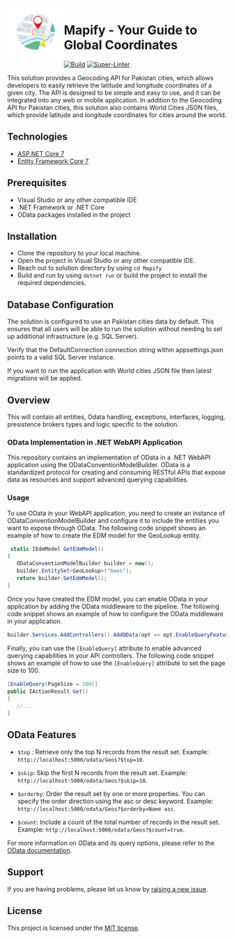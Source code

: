  <img align="left" width="130" height="130" src="https://github.com/walidaslam7/Mapify/blob/main/.github/icon.png?raw=true" />
 

# Mapify - Your Guide to Global Coordinates

[![Build](https://github.com/walidaslam7/Mapify/actions/workflows/dotnet-build.yml/badge.svg)](https://github.com/walidaslam7/Mapify/actions/workflows/dotnet-build.yml)
[![Super-Linter](https://github.com/walidaslam7/Mapify/actions/workflows/superlinter.yml/badge.svg)](https://github.com/walidaslam7/Mapify/actions/workflows/superlinter.yml)
<br/>

This solution provides a Geocoding API for Pakistan cities, which allows developers to easily retrieve the latitude and longitude coordinates of a given city. The API is designed to be simple and easy to use, and it can be integrated into any web or mobile application. In addition to the Geocoding API for Pakistan cities, this solution also contains World Cities JSON files, which provide latitude and longitude coordinates for cities around the world.

## Technologies

- [ASP.NET Core 7](https://docs.microsoft.com/en-us/aspnet/core/introduction-to-aspnet-core)
- [Entity Framework Core 7](https://docs.microsoft.com/en-us/ef/core/)

## Prerequisites
- Visual Studio or any other compatible IDE
- .NET Framework or .NET Core
- OData packages installed in the project

## Installation

- Clone the repository to your local machine.
- Open the project in Visual Studio or any other compatible IDE.
- Reach out to solution directory by using ``` cd Mapify ```
- Build and run by using ``` dotnet run ``` or build the project to install the required dependencies.

## Database Configuration

The solution is configured to use an Pakistan cities data by default. This ensures that all users will be able to run the solution without needing to set up additional infrastructure (e.g. SQL Server).

Verify that the DefaultConnection connection string within appsettings.json points to a valid SQL Server instance.

If you want to run the application with World cities JSON file then latest migrations will be applied.


## Overview

This will contain all entities, Odata handling, exceptions, interfaces, logging, presistence brokers types and logic specific to the solution.

### OData Implementation in .NET WebAPI Application

This repository contains an implementation of OData in a .NET WebAPI application using the ODataConventionModelBuilder. OData is a standardized protocol for creating and consuming RESTful APIs that expose data as resources and support advanced querying capabilities.

### Usage
To use OData in your WebAPI application, you need to create an instance of ODataConventionModelBuilder and configure it to include the entities you want to expose through OData. The following code snippet shows an example of how to create the EDM model for the GeoLookup entity.

 ```csharp
  static IEdmModel GetEdmModel()
{
    ODataConventionModelBuilder builder = new();
    builder.EntitySet<GeoLookup>("Geos");
    return builder.GetEdmModel();
}
```

Once you have created the EDM model, you can enable OData in your application by adding the OData middleware to the pipeline. The following code snippet shows an example of how to configure the OData middleware in your application.

 ```csharp
builder.Services.AddControllers().AddOData(opt => opt.EnableQueryFeatures().AddRouteComponents("odata", GetEdmModel()));
```

Finally, you can use the ```[EnableQuery]``` attribute to enable advanced querying capabilities in your API controllers. The following code snippet shows an example of how to use the ```[EnableQuery]``` attribute to set the page size to 100.

 ```csharp
[EnableQuery(PageSize = 100)]
public IActionResult Get()
{
    //...
}
```

## OData Features

- ```$top``` : Retrieve only the top N records from the result set. Example: ```http://localhost:5000/odata/Geos?$top=10```.

- ```$skip```: Skip the first N records from the result set. Example: ```http://localhost:5000/odata/Geos?$skip=10```.

- ```$orderby```: Order the result set by one or more properties. You can specify the order direction using the asc or desc keyword. Example: ```http://localhost:5000/odata/Geos?$orderby=Name asc```.

- ```$count```: Include a count of the total number of records in the result set. Example: ```http://localhost:5000/odata/Geos?$count=true```.

For more information on OData and its query options, please refer to the [OData documentation](https://www.odata.org/documentation/).

## Support
If you are having problems, please let us know by [raising a new issue](https://github.com/walidaslam7/Mapify/issues/new).

## License
This project is licensed under the [MIT license](https://github.com/walidaslam7/Mapify/blob/main/LICENSE).
